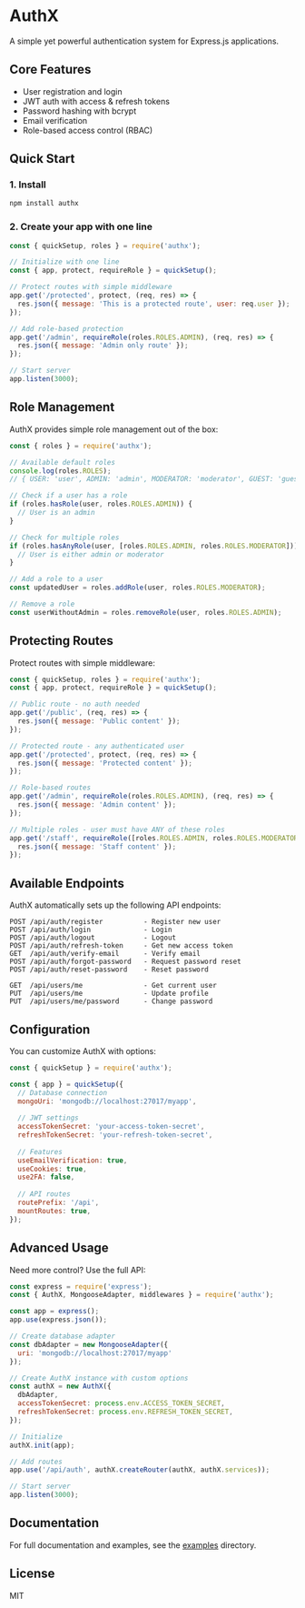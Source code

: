 # AuthX

A simple yet powerful authentication system for Express.js applications.

## Core Features

- User registration and login
- JWT auth with access & refresh tokens
- Password hashing with bcrypt
- Email verification
- Role-based access control (RBAC)

## Quick Start

### 1. Install

```bash
npm install authx
```

### 2. Create your app with one line

```javascript
const { quickSetup, roles } = require('authx');

// Initialize with one line
const { app, protect, requireRole } = quickSetup();

// Protect routes with simple middleware
app.get('/protected', protect, (req, res) => {
  res.json({ message: 'This is a protected route', user: req.user });
});

// Add role-based protection
app.get('/admin', requireRole(roles.ROLES.ADMIN), (req, res) => {
  res.json({ message: 'Admin only route' });
});

// Start server
app.listen(3000);
```

## Role Management

AuthX provides simple role management out of the box:

```javascript
const { roles } = require('authx');

// Available default roles
console.log(roles.ROLES);
// { USER: 'user', ADMIN: 'admin', MODERATOR: 'moderator', GUEST: 'guest' }

// Check if a user has a role
if (roles.hasRole(user, roles.ROLES.ADMIN)) {
  // User is an admin
}

// Check for multiple roles
if (roles.hasAnyRole(user, [roles.ROLES.ADMIN, roles.ROLES.MODERATOR])) {
  // User is either admin or moderator
}

// Add a role to a user
const updatedUser = roles.addRole(user, roles.ROLES.MODERATOR);

// Remove a role
const userWithoutAdmin = roles.removeRole(user, roles.ROLES.ADMIN);
```

## Protecting Routes

Protect routes with simple middleware:

```javascript
const { quickSetup, roles } = require('authx');
const { app, protect, requireRole } = quickSetup();

// Public route - no auth needed
app.get('/public', (req, res) => {
  res.json({ message: 'Public content' });
});

// Protected route - any authenticated user
app.get('/protected', protect, (req, res) => {
  res.json({ message: 'Protected content' });
});

// Role-based routes
app.get('/admin', requireRole(roles.ROLES.ADMIN), (req, res) => {
  res.json({ message: 'Admin content' });
});

// Multiple roles - user must have ANY of these roles
app.get('/staff', requireRole([roles.ROLES.ADMIN, roles.ROLES.MODERATOR]), (req, res) => {
  res.json({ message: 'Staff content' });
});
```

## Available Endpoints

AuthX automatically sets up the following API endpoints:

```
POST /api/auth/register          - Register new user
POST /api/auth/login             - Login
POST /api/auth/logout            - Logout
POST /api/auth/refresh-token     - Get new access token
GET  /api/auth/verify-email      - Verify email
POST /api/auth/forgot-password   - Request password reset
POST /api/auth/reset-password    - Reset password

GET  /api/users/me               - Get current user
PUT  /api/users/me               - Update profile
PUT  /api/users/me/password      - Change password
```

## Configuration

You can customize AuthX with options:

```javascript
const { quickSetup } = require('authx');

const { app } = quickSetup({
  // Database connection
  mongoUri: 'mongodb://localhost:27017/myapp',
  
  // JWT settings
  accessTokenSecret: 'your-access-token-secret',
  refreshTokenSecret: 'your-refresh-token-secret',
  
  // Features
  useEmailVerification: true,
  useCookies: true,
  use2FA: false,
  
  // API routes
  routePrefix: '/api',
  mountRoutes: true,
});
```

## Advanced Usage

Need more control? Use the full API:

```javascript
const express = require('express');
const { AuthX, MongooseAdapter, middlewares } = require('authx');

const app = express();
app.use(express.json());

// Create database adapter
const dbAdapter = new MongooseAdapter({
  uri: 'mongodb://localhost:27017/myapp'
});

// Create AuthX instance with custom options
const authX = new AuthX({
  dbAdapter,
  accessTokenSecret: process.env.ACCESS_TOKEN_SECRET,
  refreshTokenSecret: process.env.REFRESH_TOKEN_SECRET,
});

// Initialize
authX.init(app);

// Add routes
app.use('/api/auth', authX.createRouter(authX, authX.services));

// Start server
app.listen(3000);
```

## Documentation

For full documentation and examples, see the [examples](./examples) directory.

## License

MIT 